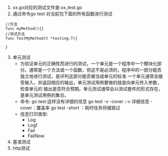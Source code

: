 1. xx.go对应的测试文件是:xx_test.go
2. 通过命令go test 对当前包下面的所有函数进行测试
  ```
  //方法
  func myMethod(){}
  //测试方法
  func TestMyMethod(t *testing.T){
    
  }
  ```
3. 单元测试
   + 为验证单元的正确性而进行的测试，一个单元是一个程序中一个模块化部分。通常是一个方法或一个函数，但这不是必须的，程序中的一部分能否独立地进行测试，是评判这部分能否被当成单元的标准
   一个单元通常会接受输入，并返回相应的输出，单元测试用例要做的就是向单元传入参数，检查单元的
   输出是否符合预期。单元测试通常会以测试套件的形式存在，是单元测试用例的集合。
   + 命令: go test:这样没有详细的信息
          go test -v -cover :-v 详细信息 -cover：覆盖率
          go test -short ：耗时任务将被跳过
   + 信息打印类型:
     + Log
     + Logf
     + Fail
     + FailNow              
4. 基准测试
5. http测试